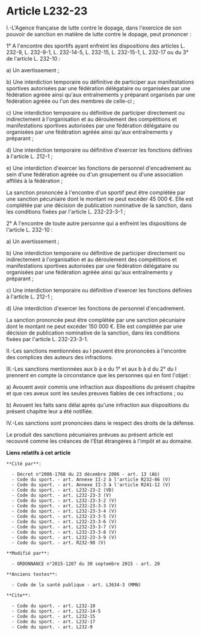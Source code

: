 # Article L232-23

I.-L'Agence française de lutte contre le dopage, dans l'exercice de son pouvoir de sanction en matière de lutte contre le
dopage, peut prononcer : 

1° A l'encontre des sportifs ayant enfreint les dispositions des articles L. 232-9, L. 232-9-1, L. 232-14-5, L. 232-15, L.
232-15-1, L. 232-17 ou du 3° de l'article L. 232-10 : 

a) Un avertissement ; 

b) Une interdiction temporaire ou définitive de participer aux manifestations sportives autorisées par une fédération
délégataire ou organisées par une fédération agréée ainsi qu'aux entraînements y préparant organisés par une fédération
agréée ou l'un des membres de celle-ci ; 

c) Une interdiction temporaire ou définitive de participer directement ou indirectement à l'organisation et au déroulement
des compétitions et manifestations sportives autorisées par une fédération délégataire ou organisées par une fédération
agréée ainsi qu'aux entraînements y préparant ; 

d) Une interdiction temporaire ou définitive d'exercer les fonctions définies à l'article L. 212-1 ; 

e) Une interdiction d'exercer les fonctions de personnel d'encadrement au sein d'une fédération agréée ou d'un groupement ou
d'une association affiliés à la fédération ; 

La sanction prononcée à l'encontre d'un sportif peut être complétée par une sanction pécuniaire dont le montant ne peut
excéder 45 000 €. Elle est complétée par une décision de publication nominative de la sanction, dans les conditions fixées
par l'article L. 232-23-3-1 ; 

2° A l'encontre de toute autre personne qui a enfreint les dispositions de l'article L. 232-10 : 

a) Un avertissement ; 

b) Une interdiction temporaire ou définitive de participer directement ou indirectement à l'organisation et au déroulement
des compétitions et manifestations sportives autorisées par une fédération délégataire ou organisées par une fédération
agréée ainsi qu'aux entraînements y préparant ; 

c) Une interdiction temporaire ou définitive d'exercer les fonctions définies à l'article L. 212-1 ; 

d) Une interdiction d'exercer les fonctions de personnel d'encadrement. 

La sanction prononcée peut être complétée par une sanction pécuniaire dont le montant ne peut excéder 150 000 €. Elle est
complétée par une décision de publication nominative de la sanction, dans les conditions fixées par l'article L. 232-23-3-1. 

II.-Les sanctions mentionnées au I peuvent être prononcées à l'encontre des complices des auteurs des infractions. 

III.-Les sanctions mentionnées aux b à e du 1° et aux b à d du 2° du I prennent en compte la circonstance que les personnes
qui en font l'objet : 

a) Avouent avoir commis une infraction aux dispositions du présent chapitre et que ces aveux sont les seules preuves fiables
de ces infractions ; ou 

b) Avouent les faits sans délai après qu'une infraction aux dispositions du présent chapitre leur a été notifiée. 

IV.-Les sanctions sont prononcées dans le respect des droits de la défense. 

Le produit des sanctions pécuniaires prévues au présent article est recouvré comme les créances de l'Etat étrangères à
l'impôt et au domaine.

**Liens relatifs à cet article**

	**Cité par**:

	  - Décret n°2006-1768 du 23 décembre 2006 - art. 13 (Ab)
	  - Code du sport. - art. Annexe II-2 à l'article R232-86 (V)
	  - Code du sport. - art. Annexe II-3 à l'article R241-12 (V)
	  - Code du sport. - art. L232-23-2 (VD)
	  - Code du sport. - art. L232-23-3 (V)
	  - Code du sport. - art. L232-23-3-2 (V)
	  - Code du sport. - art. L232-23-3-3 (V)
	  - Code du sport. - art. L232-23-3-4 (V)
	  - Code du sport. - art. L232-23-3-5 (V)
	  - Code du sport. - art. L232-23-3-6 (V)
	  - Code du sport. - art. L232-23-3-7 (V)
	  - Code du sport. - art. L232-23-3-8 (V)
	  - Code du sport. - art. L232-23-3-9 (V)
	  - Code du sport. - art. R232-98 (V)

	**Modifié par**:

	  - ORDONNANCE n°2015-1207 du 30 septembre 2015 - art. 20

	**Anciens textes**:

	  - Code de la santé publique - art. L3634-3 (MMN)

	**Cite**:

	  - Code du sport. - art. L232-10
	  - Code du sport. - art. L232-14-5
	  - Code du sport. - art. L232-15
	  - Code du sport. - art. L232-17
	  - Code du sport. - art. L232-9
